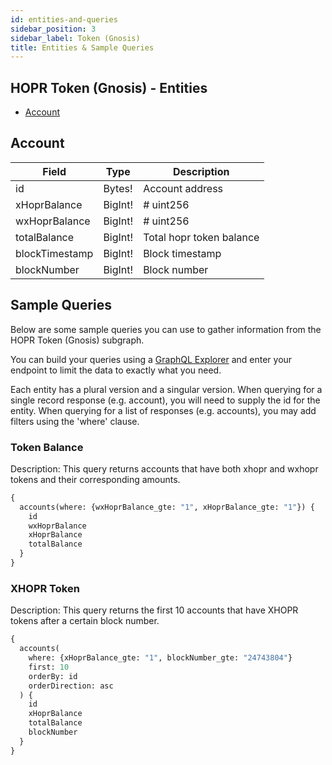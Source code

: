 ```yaml
---
id: entities-and-queries
sidebar_position: 3
sidebar_label: Token (Gnosis)
title: Entities & Sample Queries
---
```


## HOPR Token (Gnosis) - Entities

- [Account](#account)

## Account

| Field         | Type     | Description               |
| -------------- | --------| ------------------------- |
| id             | Bytes!  | Account address           |
| xHoprBalance   | BigInt! | # uint256                 |
| wxHoprBalance  | BigInt! | # uint256                 |
| totalBalance   | BigInt! | Total hopr token balance  |
| blockTimestamp | BigInt! | Block timestamp           |
| blockNumber    | BigInt! | Block number              |

## Sample Queries

Below are some sample queries you can use to gather information from the HOPR Token (Gnosis) subgraph.

You can build your queries using a [GraphQL Explorer](https://graphiql-online.com/graphiql) and enter your endpoint to limit the data to exactly what you need.

Each entity has a plural version and a singular version. When querying for a single record response (e.g. account), you will need to supply the id for the entity. When querying for a list of responses (e.g. accounts), you may add filters using the 'where' clause.

### Token Balance

Description: This query returns accounts that have both xhopr and wxhopr tokens and their corresponding amounts.

```graphql
{
  accounts(where: {wxHoprBalance_gte: "1", xHoprBalance_gte: "1"}) {
    id
    wxHoprBalance
    xHoprBalance
    totalBalance
  }
}
```

### XHOPR Token

Description: This query returns the first 10 accounts that have XHOPR tokens after a certain block number.

```graphql
{
  accounts(
    where: {xHoprBalance_gte: "1", blockNumber_gte: "24743804"}
    first: 10
    orderBy: id
    orderDirection: asc
  ) {
    id
    xHoprBalance
    totalBalance
    blockNumber
  }
}
```
